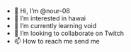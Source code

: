 - 👋 Hi, I’m @nour-08
- 👀 I’m interested in hawai
- 🌱 I’m currently learning void
- 💞️ I’m looking to collaborate on Twitch
- 📫 How to reach me send me

<!---
nour-08/nour-08 is a ✨ special ✨ repository because its `README.md` (this file) appears on your GitHub profile.
You can click the Preview link to take a look at your changes.
--->
